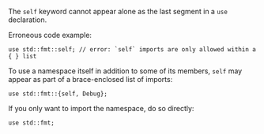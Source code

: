 The `self` keyword cannot appear alone as the last segment in a `use`
declaration.

Erroneous code example:

```compile_fail,E0429
use std::fmt::self; // error: `self` imports are only allowed within a { } list
```

To use a namespace itself in addition to some of its members, `self` may appear
as part of a brace-enclosed list of imports:

```
use std::fmt::{self, Debug};
```

If you only want to import the namespace, do so directly:

```
use std::fmt;
```
